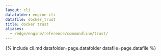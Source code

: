 ```yaml
---
layout: cli
datafolder: engine-cli
datafile: docker_trust
title: docker trust
aliases:
  - /edge/engine/reference/commandline/trust/
---
```

<!--
This page is automatically generated from Docker's source code. If you want to
suggest a change to the text that appears here, open a ticket or pull request
in the source repository on GitHub:

https://github.com/docker/cli
-->

{% include cli.md datafolder=page.datafolder datafile=page.datafile %}
